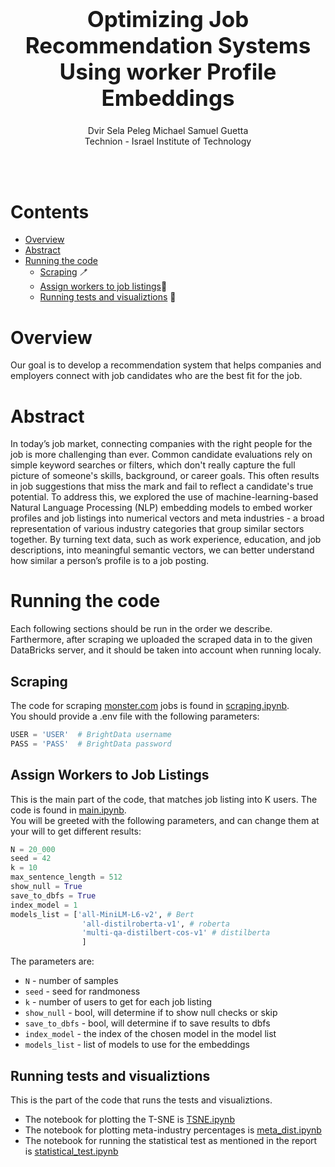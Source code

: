 
<h1 align='center' style="text-align:center; font-weight:bold; font-size:2.5em"> Optimizing Job Recommendation Systems Using worker Profile Embeddings</h1>

<p align='center' style="text-align:center;font-size:1em;">
    Dvir Sela
    Peleg Michael
    Samuel Guetta
    <br/> 
    Technion - Israel Institute of Technology
</p>


<br>
<br>

# Contents
- [Overview](#Overview)
- [Abstract](#Abstract)
- [Running the code](#Running-the-code)
  - [Scraping](#Scraping) 🪥
  - [Assign workers to job listings](#Assign-Workers-to-Job-Listing)👜
  - [Running tests and visualiztions](#Running-tests-and-visualiztions) 🔬
  
# Overview

Our goal is to develop a recommendation system that helps companies and employers connect with job candidates who are the best fit for the job.

# Abstract

In today’s job market, connecting companies with the right people for the job is more challenging than ever. Common candidate evaluations rely on simple keyword searches or filters, which don't really capture the full picture of someone's skills, background, or career goals. This often results in job suggestions that miss the mark and fail to reflect a candidate's true potential.
To address this, we explored the use of machine-learning-based Natural Language Processing (NLP) embedding models to embed worker profiles and job listings into numerical vectors and meta industries - a broad representation of various industry categories that group similar sectors together. By turning text data, such as work experience, education, and job descriptions, into meaningful semantic vectors, we can better understand how similar a person’s profile is to a job posting.

# Running the code
Each following sections should be run in the order we describe. Farthermore, after scraping we uploaded the scraped data in to the given DataBricks server, and it should be taken into account when running localy. 
##  Scraping
The code for scraping [monster.com](https://www.monster.com/) jobs is found in [scraping.ipynb](Scraping%20Code/scraping.ipynb).<br>
You should provide a .env file with the following parameters:
```python
USER = 'USER'  # BrightData username
PASS = 'PASS'  # BrightData password
```
## Assign Workers to Job Listings
This is the main part of the code, that matches job listing into K users. The code is found in [main.ipynb](Databricks%20Code/main.ipynb).<br> 
You will be greeted with the following parameters, and can change them at your will to get different results:
```python
N = 20_000
seed = 42
k = 10
max_sentence_length = 512
show_null = True
save_to_dbfs = True
index_model = 1
models_list = ['all-MiniLM-L6-v2', # Bert
                'all-distilroberta-v1', # roberta
                'multi-qa-distilbert-cos-v1' # distilberta
                ]
```
The parameters are:
- `N` - number of samples
- `seed` - seed for randmoness
- `k` - number of users to get for each job listing
- `show_null` - bool, will determine if to show null checks or skip
- `save_to_dbfs` - bool, will determine if to save results to dbfs
- `index_model` - the index of the chosen model in the model list
- `models_list` - list of models to use for the embeddings
## Running tests and visualiztions
This is the part of the code that runs the tests and visualiztions.
- The notebook for plotting the T-SNE is [TSNE.ipynb](Databricks%20Code/TSNE.ipynb)
- The notebook for plotting meta-industry percentages is [meta_dist.ipynb](Databricks%20Code/meta_dist.ipynb)
- The notebook for running the statistical test as mentioned in the report is [statistical_test.ipynb](Databricks%20Code/statistical_test.ipynb)
